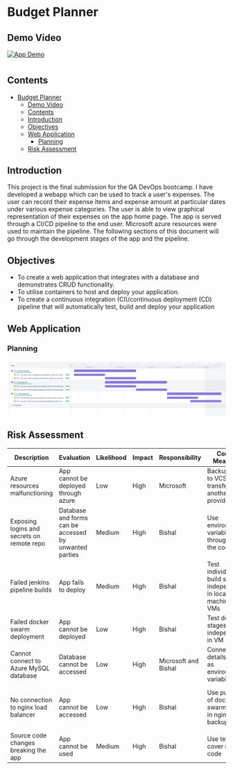 # Budget Planner
## Demo Video
[![App Demo](https://i.ytimg.com/vi/VVAD5VCRSAk/maxresdefault.jpg)](https://www.youtube.com/watch?v=VVAD5VCRSAk)
#
## Contents
- [Budget Planner](#budget-planner)
  - [Demo Video](#demo-video)
  - [Contents](#contents)
  - [Introduction](#introduction)
  - [Objectives](#objectives)
  - [Web Application](#web-application)
    - [Planning](#planning)
  - [Risk Assessment](#risk-assessment)

## Introduction
This project is the final submission for the QA DevOps bootcamp. I have developed a webapp which can be used to track a user's expenses. The user can record their expense items and expense amount at particular dates under various expense categories. The user is able to view graphical representation of their expenses on the app home page. The app is served through a CI/CD pipeline to the end user. Microsoft azure resources were used to maintain the pipeline. The following sections of this document will go through the development stages of the app and the pipeline.

## Objectives
- To create a web application that integrates with a database and demonstrates CRUD functionality.
- To utilise containers to host and deploy your application.
- To create a continuous integration (CI)/continuous deployment (CD) pipeline that will automatically test, build and deploy your application

## Web Application

### Planning

![Jira Roadmap](images/jira.png)

## Risk Assessment
| Description                                 | Evaluation                                             | Likelihood | Impact | Responsibility       | Control Measures                                                   | Response                                                      |
|---------------------------------------------|--------------------------------------------------------|------------|--------|----------------------|--------------------------------------------------------------------|---------------------------------------------------------------|
| Azure resources  malfunctioning             | App cannot be deployed through  azure                  | Low        | High   | Microsoft            | Backup code to VCS and transfer to another provider                | Move to another  cloud provider                               |
| Exposing logins and secrets on  remote repo | Database and forms can be accessed by unwanted parties | Medium     | High   | Bishal               | Use environmental variables throughout the code                    | Change the login details and secrets of compromised entities  |
| Failed jenkins  pipeline builds             | App fails to deploy                                    | Medium     | High   | Bishal               | Test individual build steps independently in local machine and VMs | Debug the failed build step                                   |
| Failed docker  swarm deployment             | App cannot be deployed                                 | Low        | High   | Bishal               | Test docker stages independently in VM                             | Debug docker stage                                            |
| Cannot connect to  Azure MySQL database     | Database cannot be accessed                            | Low        | High   | Microsoft and Bishal | Connection details stored as environment variables                 | Check for errors in login details, connection url             |
| No connection to nginx load balancer        | App cannot be accessed                                 | Low        | High   | Bishal               | Use public ip of docker swarm nodes in nginx as  a backup          | Check private and public  ip addresses of  docker swarm nodes |
| Source code changes breaking the app        | App cannot be used                                     | Medium     | High   | Bishal               | Use testing to cover most code                                     | Revert to most recent working version                         |